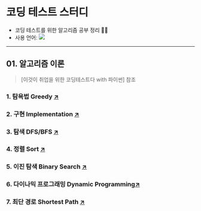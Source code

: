 # 코딩 테스트 스터디 
- 코딩 테스트를 위한 알고리즘 공부 정리 👩‍💻  
- 사용 언어: <img src="https://img.shields.io/badge/Python-F3B60C?style=flat-square&logo=Python&logoColor=white"/></a> 

---  
  
## 01. 알고리즘 이론
> [이것이 취업을 위한 코딩테스트다 with 파이썬] 참조
### 1. 탐욕법 Greedy [↗️](https://github.com/100g-dev/Coding_Test/tree/main/Greedy)
### 2. 구현 Implementation [↗️](https://github.com/100g-dev/Coding_Test/tree/main/Implementation)
### 3. 탐색 DFS/BFS [↗️](https://github.com/100g-dev/Coding_Test/tree/main/Search)
### 4. 정렬 Sort [↗️](https://github.com/100g-dev/Coding_Test/tree/main/Sort)
### 5. 이진 탐색 Binary Search [↗️](https://github.com/100g-dev/Coding_Test/tree/main/Binary_search)
### 6. 다이나믹 프로그래밍 Dynamic Programming[↗️](https://github.com/100g-dev/Coding_Test/tree/main/Dynamic_programming)
### 7. 최단 경로 Shortest Path [↗️](https://github.com/100g-dev/Coding_Test/tree/main/Shortest_path)

